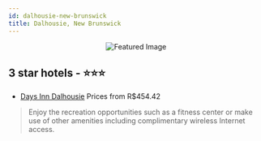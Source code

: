 ```yaml
---
id: dalhousie-new-brunswick
title: Dalhousie, New Brunswick
---
```


<center><img src="https://i.travelapi.com/hotels/1000000/30000/23400/23361/c3b02a07_z.jpg" alt="Featured Image" /></center>


##  3 star hotels - ⭐️⭐️⭐️

-    [Days Inn Dalhousie](https://us.hurb.com/hotels/dalhousie/days-inn-dalhousie-JNP-JP922462?cmp=18055) Prices from R$454.42
   > Enjoy the recreation opportunities such as a fitness center or make use of other amenities including complimentary wireless Internet access.
